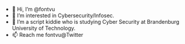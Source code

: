 - 👋 Hi, I’m @fontvu
- 👀 I’m interested in Cybersecurity/Infosec.
- 🌱 I’m a script kiddie who is studying Cyber Security at Brandenburg University of Technology.
- 📫 Reach me fontvu@Twitter

<!---
fontvu/fontvu is a ✨ special ✨ repository because its `README.md` (this file) appears on your GitHub profile.
You can click the Preview link to take a look at your changes.
--->
